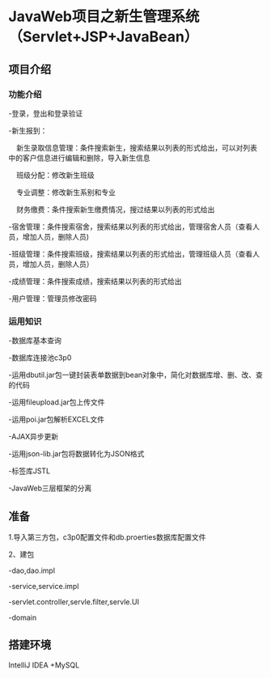 # JavaWeb项目之新生管理系统（Servlet+JSP+JavaBean）



## 项目介绍


### 功能介绍



-登录，登出和登录验证

-新生报到：


     新生录取信息管理：条件搜索新生，搜索结果以列表的形式给出，可以对列表中的客户信息进行编辑和删除，导入新生信息
 
     班级分配：修改新生班级
 
     专业调整：修改新生系别和专业
 
     财务缴费：条件搜索新生缴费情况，搜过结果以列表的形式给出
 
-宿舍管理：条件搜索宿舍，搜索结果以列表的形式给出，管理宿舍人员（查看人员，增加人员，删除人员)

-班级管理：条件搜索班级，搜索结果以列表的形式给出，管理班级人员（查看人员，增加人员，删除人员）

-成绩管理：条件搜索成绩，搜索结果以列表的形式给出

-用户管理：管理员修改密码

### 运用知识



-数据库基本查询

-数据库连接池c3p0

-运用dbutil.jar包一键封装表单数据到bean对象中，简化对数据库增、删、改、查的代码

-运用fileupload.jar包上传文件

-运用poi.jar包解析EXCEL文件

-AJAX异步更新

-运用json-lib.jar包将数据转化为JSON格式

-标签库JSTL

-JavaWeb三层框架的分离

## 准备


1.导入第三方包，c3p0配置文件和db.proerties数据库配置文件

2、建包

-dao,dao.impl

-service,service.impl

-servlet.controller,servle.filter,servle.UI

-domain

## 搭建环境


IntelliJ IDEA +MySQL
